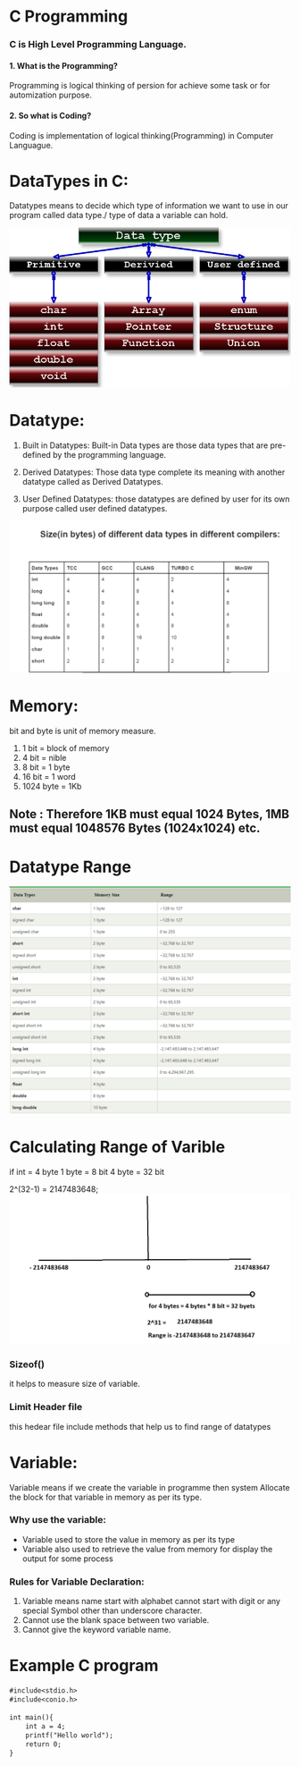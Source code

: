 # C Programming 

### C is High Level Programming Language.

#### 1. What is the Programming?
Programming is logical thinking of persion for achieve some task or for automization purpose.

#### 2. So what is Coding?
Coding is implementation of logical thinking(Programming) in Computer Languague.

# DataTypes in C:
Datatypes means to decide which type of information we want to use in our program called data type./ type of data a variable can hold.

![DiffDataype](./Images/DiffDataype.PNG)

# Datatype: 
1. Built in Datatypes: 
Built-in Data types are those data types that are pre-defined by the programming language.

2. Derived Datatypes: 
Those data type complete its meaning with another datatype called as Derived Datatypes.

3. User Defined Datatypes: 
those datatypes are defined by user for its own purpose called user defined datatypes.


![DiffDataTypesInDiffCompliers](./Images/DiffDataTypesInDiffCompliers.PNG)

# Memory: 
bit and byte is unit of memory measure.
1. 1 bit = block of memory
2. 4 bit = nible
3. 8 bit = 1 byte
4. 16 bit = 1 word
5. 1024 byte = 1Kb

## Note : Therefore 1KB must equal 1024 Bytes, 1MB must equal 1048576 Bytes (1024x1024) etc.

# Datatype Range
![Datatype Range](./Images/Datatype.PNG)

# Calculating Range of Varible
if int = 4 byte
1 byte = 8 bit 
4 byte = 32 bit

2^(32-1) = 2147483648;
![datatypeRange](./Images/exampleOnDatatypeRange.PNG)


### Sizeof()
it helps to measure size of variable.

### Limit Header file
this hedear file include methods that help us to find range of datatypes


# Variable:
Variable means if we create the variable in programme then system
Allocate the block for that variable in memory as per its type.

### Why use the variable:
- Variable used to store the value in memory as per its type
- Variable also used to retrieve the value from memory for display the output for some process

### Rules for Variable Declaration:
1. Variable means name start with alphabet cannot start with digit or any special Symbol other than underscore character.
2. Cannot use the blank space between two variable.
3. Cannot give the keyword variable name.

# Example C program
```
#include<stdio.h>
#include<conio.h>

int main(){
    int a = 4;
    printf("Hello world");
    return 0;
}
```